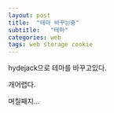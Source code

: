 ```yaml
---
layout: post
title:  "테마 바꾸는중"
subtitle:   "테마"
categories: web
tags: web storage cookie
---
```


hydejack으로 테마를 바꾸고있다.

개어렵다.

며칠째지...
